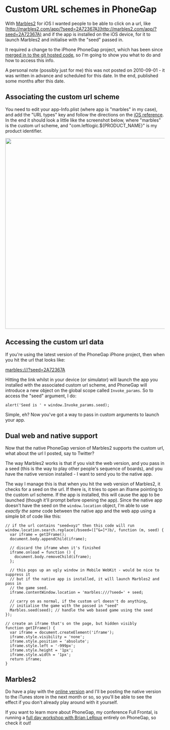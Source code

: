 # Custom URL schemes in PhoneGap

With [Marbles2](http://marbles2.com) for iOS I wanted people to be able to click on a url, like [http://marbles2.com/app/?seed=2A72367A](http://marbles2.com/app/?seed=2A72367A) and if the app is installed on the iOS device, for it to launch Marbles2 and initialise with the "seed" passed in.

It required a change to the iPhone PhoneGap project, which has been since [merged in to the git hosted code](http://github.com/phonegap/phonegap-iphone/commit/ab5b6270e2f669e021ba1f6e78361abc12d81104), so I'm going to show you what to do and how to access this info.

<div class="update">A personal note (possibly just for me) this was not posted on 2010-09-01 - it was written in advance and scheduled for this date. In the end, published some months after this date.</div>

<!--more-->

## Associating the custom url scheme

You need to edit your app-Info.plist (where app is "marbles" in my case), and add the "URL types" key and follow the directions on the [iOS reference](http://developer.apple.com/iphone/library/documentation/iphone/conceptual/iphoneosprogrammingguide/StandardBehaviors/StandardBehaviors.html#//apple_ref/doc/uid/TP40007072-CH4-SW50). In the end it should look a little like the screenshot below, where "marbles" is the custom url scheme, and "com.leftlogic.${PRODUCT_NAME}" is my product identifier.

<img src="http://remysharp.com/images/info-plist.png" width="600" />

## Accessing the custom url data

If you're using the latest version of the PhoneGap iPhone project, then when you hit the url that looks like:

[marbles:///?seed=2A72367A](marbles:///?seed=2A72367A)

Hitting the link whilst in your device (or simulator) will launch the app you installed with the associated custom url scheme, and PhoneGap will introduce a new object on the global scope called <code>Invoke_params</code>. So to access the "seed" argument, I do:

<pre><code>alert('Seed is ' + window.Invoke_params.seed);</code></pre>

Simple, eh? Now you've got a way to pass in custom arguments to launch your app.

## Dual web and native support

Now that the native PhoneGap version of Marbles2 supports the custom url, what about the url I posted, say to Twitter? 

The way Marbles2 works is that if you visit the web version, and you pass in a seed (this is the way to play other people's sequence of boards), and you have the native version installed - I want to send you to the native app.

The way I manage this is that when you hit the web version of Marbles2, it checks for a seed on the url. If there is, it tries to open an iframe pointing to the custom url scheme. If the app is installed, this will cause the app to be launched (though it'll prompt before opening the app). Since the native app doesn't have the seed on the <code>window.location</code> object, I'm able to use *exactly the same* code between the native app and the web app using a simple bit of code like this:

<pre><code>// if the url contains "seed=xyz" then this code will run
window.location.search.replace(/bseed=([^&=]*)b/, function (m, seed) {
  var iframe = getIFrame();
  document.body.appendChild(iframe);
  
  // discard the iframe when it's finished
  iframe.onload = function () {
    document.body.removeChild(iframe);
  };
  
  // this pops up an ugly window in Mobile WebKit - would be nice to suppress it
  // but if the native app is installed, it will launch Marbles2 and pass in
  // the game seed.
  iframe.contentWindow.location = 'marbles:///?seed=' + seed;
  
  // carry on as normal, if the custom url doesn't do anything, 
  // initialise the game with the passed in "seed"
  Marbles.seed(seed); // handle the web based game using the seed
});

// create an iframe that's on the page, but hidden visibly
function getIFrame() {
  var iframe = document.createElement('iframe');
  iframe.style.visibility = 'none';
  iframe.style.position = 'absolute';
  iframe.style.left = '-999px';
  iframe.style.height = '1px';
  iframe.style.width = '1px';
  return iframe;
}</code></pre>

## Marbles2 

Do have a play with the [online version](http://marbles2.com) and I'll be posting the native version to the iTunes store in the next month or so, so you'll be able to see the effect if you don't already play around with it yourself.

If you want to learn more about PhoneGap, my conference Full Frontal, is running a [full day workshop with Brian LeRoux](http://2010.full-frontal.org/workshops#phonegap) entirely on  PhoneGap, so check it out!

